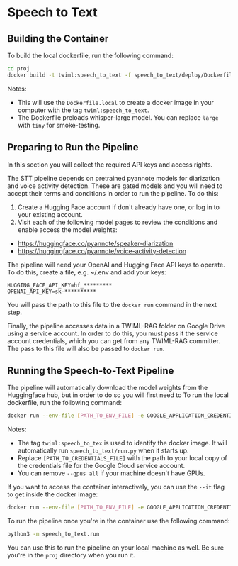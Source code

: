 # Speech to Text

## Building the Container

To build the local dockerfile, run the following command:

```bash
cd proj
docker build -t twiml:speech_to_text -f speech_to_text/deploy/Dockerfile.local .
```

Notes: 

- This will use the `Dockerfile.local` to create a docker image in your computer with the tag `twiml:speech_to_text`.
- The Dockerfile preloads whisper-large model. You can replace `large` with `tiny` for smoke-testing.

## Preparing to Run the Pipeline

In this section you will collect the required API keys and access rights.

The STT pipeline depends on pretrained pyannote models for diarization and voice activity detection. These are gated models and you will need to accept their terms and conditions in order to run the pipeline. To do this:

1. Create a Hugging Face account if don't already have one, or log in to your existing account.
2. Visit each of the following model pages to review the conditions and enable access the model weights:
  - https://huggingface.co/pyannote/speaker-diarization
  - https://huggingface.co/pyannote/voice-activity-detection

The pipeline will need your OpenAI and Hugging Face API keys to operate. To do this, create a file, e.g. ~/.env and add your keys:

```
HUGGING_FACE_API_KEY=hf_*********
OPENAI_API_KEY=sk-**********
```

You will pass the path to this file to the `docker run` command in the next step.

Finally, the pipeline accesses data in a TWIML-RAG folder on Google Drive using a service account. In order to do this, you must pass it the service account credentials, which you can get from any TWIML-RAG committer. The pass to this file will also be passed to `docker run`.

## Running the Speech-to-Text Pipeline

The pipeline will automatically download the model weights from the Huggingface hub, but in order to do so you will first need to 
To run the local dockerfile, run the following command:

```bash
docker run --env-file [PATH_TO_ENV_FILE] -e GOOGLE_APPLICATION_CREDENTIALS=/tmp/keys/credentials.json -v [PATH_TO_CREDENTIALS_FILE]:/tmp/keys/credentials.json:ro --gpus all --ipc=host --ulimit memlock=-1 --ulimit stack=67108864 -it twiml:speech_to_text
```

Notes:

- The tag `twiml:speech_to_tex` is used to identify the docker image. It will automatically run `speech_to_text/run.py` when it starts up. 
- Replace `[PATH_TO_CREDENTIALS_FILE]` with the path to your local copy of the credentials file for the Google Cloud service account. 
- You can remove `--gpus all` if your machine doesn't have GPUs. 

If you want to access the container interactively, you can use the `--it` flag to get inside the docker image:

```bash
docker run --env-file [PATH_TO_ENV_FILE] -e GOOGLE_APPLICATION_CREDENTIALS=/tmp/keys/credentials.json -v [PATH_TO_CREDENTIALS_FILE]:/tmp/keys/credentials.json:ro --gpus all --ipc=host --ulimit memlock=-1 --ulimit stack=67108864 -it twiml:speech_to_text /bin/sh
```


To run the pipeline once you're in the container use the following command:

```bash
python3 -m speech_to_text.run
```

You can use this to run the pipeline on your local machine as well. Be sure you're in the `proj` directory when you run it.